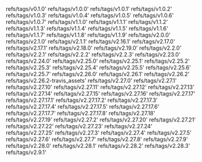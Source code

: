 refs/tags/v0.1.0'
refs/tags/v1.0.0'
refs/tags/v1.0.1'
refs/tags/v1.0.2'
refs/tags/v1.0.3'
refs/tags/v1.0.4'
refs/tags/v1.0.5'
refs/tags/v1.0.6'
refs/tags/v1.0.7'
refs/tags/v1.1.0'
refs/tags/v1.1.1'
refs/tags/v1.1.2'
refs/tags/v1.1.3'
refs/tags/v1.1.4'
refs/tags/v1.1.5'
refs/tags/v1.1.6'
refs/tags/v1.1.7'
refs/tags/v1.1.8'
refs/tags/v1.1.9'
refs/tags/v2.0.0'
refs/tags/v2.1.0'
refs/tags/v2.1.1'
refs/tags/v2.16.1'
refs/tags/v2.17.0'
refs/tags/v2.17.1'
refs/tags/v2.18.0'
refs/tags/v2.19.0'
refs/tags/v2.2.0'
refs/tags/v2.2.1'
refs/tags/v2.2.2'
refs/tags/v2.2.3'
refs/tags/v2.23.0'
refs/tags/v2.24.0'
refs/tags/v2.25.0'
refs/tags/v2.25.1'
refs/tags/v2.25.2'
refs/tags/v2.25.3'
refs/tags/v2.25.4'
refs/tags/v2.25.5'
refs/tags/v2.25.6'
refs/tags/v2.25.7'
refs/tags/v2.26.0'
refs/tags/v2.26.1'
refs/tags/v2.26.2'
refs/tags/v2.26.2-travis_assets'
refs/tags/v2.27.0'
refs/tags/v2.27.1'
refs/tags/v2.27.10'
refs/tags/v2.27.11'
refs/tags/v2.27.12'
refs/tags/v2.27.13'
refs/tags/v2.27.14'
refs/tags/v2.27.15'
refs/tags/v2.27.16'
refs/tags/v2.27.17'
refs/tags/v2.27.17.1'
refs/tags/v2.27.17.2'
refs/tags/v2.27.17.3'
refs/tags/v2.27.17.4'
refs/tags/v2.27.17.5'
refs/tags/v2.27.17.6'
refs/tags/v2.27.17.7'
refs/tags/v2.27.17.8'
refs/tags/v2.27.18'
refs/tags/v2.27.19'
refs/tags/v2.27.2'
refs/tags/v2.27.20'
refs/tags/v2.27.21'
refs/tags/v2.27.22'
refs/tags/v2.27.23'
refs/tags/v2.27.24'
refs/tags/v2.27.25'
refs/tags/v2.27.3'
refs/tags/v2.27.4'
refs/tags/v2.27.5'
refs/tags/v2.27.6'
refs/tags/v2.27.7'
refs/tags/v2.27.8'
refs/tags/v2.27.9'
refs/tags/v2.28.0'
refs/tags/v2.28.1'
refs/tags/v2.28.2'
refs/tags/v2.28.3'
refs/tags/v2.9.1'
